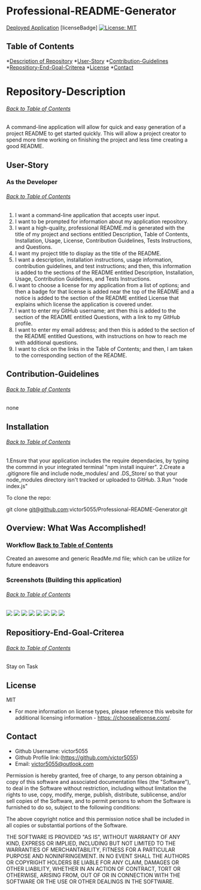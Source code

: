 # Professional-README-Generator

[Deployed Application](none)
[licenseBadge] [![License: MIT](https://img.shields.io/badge/License-MIT-yellow.svg)](https://opensource.org/licenses/MIT)

## Table of Contents
*[Description of Repository](#Repository-Description)
*[User-Story](#User-Story)
*[Contribution-Guidelines](#Contribution-Guidelines)
*[Repositiory-End-Goal-Criterea](#Repositiory-End-Goal-Criterea)
*[License](#License)
*[Contact](#Contact)
    
 # Repository-Description
###### [Back to Table of Contents](#Table-of-Contents)
A command-line application will allow for quick and easy generation of a project README to get started quickly. This will allow a project creator to spend more time working on finishing the project and less time creating a good README.
    
## User-Story
### As the Developer
###### [Back to Table of Contents](#Table-of-Contents)
1.   I want a command-line application that accepts user input.
2.   I want to be prompted for information about my application repository.
3.   I want a high-quality, professional README.md is generated with the title of my project and sections entitled Description, Table of Contents, Installation, Usage, License, Contribution Guidelines, Tests Instructions, and Questions.
4.   I want my project title to display as the title of the README.
5.   I want a description, installation instructions, usage information, contribution guidelines, and test instructions; and then, this information is added to the sections of the README entitled Description, Installation, Usage, Contribution Guidelines, and Tests Instructions.
6.   I want to choose a license for my application from a list of options; and then a badge for that license is added near the top of the README and a notice is added to the section of the README entitled License that explains which license the application is covered under.  
7.   I want to enter my GitHub username; ant then this is added to the section of the README entitled Questions, with a link to my GitHub profile.
8.   I want to enter my email address; and then this is added to the section of the README entitled Questions, with instructions on how to reach me with additional questions.
9.   I want to click on the links in the Table of Contents; and then, I am taken to the corresponding section of the README.

## Contribution-Guidelines
###### [Back to Table of Contents](#Table-of-Contents)
none

## Installation
###### [Back to Table of Contents](#Table-of-Contents)
1.Ensure that your application includes the require dependacies, by typing the commnd in your integrated terminal "npm install inquirer". 2.Create a .gitignore file and include node_modules/ and .DS_Store/ so that your node_modules directory isn't tracked or uploaded to GitHub. 3.Run “node index.js"

To clone the repo:
  
git clone git@github.com:victor5055/Professional-README-Generator.git

## Overview: What Was Accomplished!
### Workflow [Back to Table of Contents](#Table-of-Contents)
Created an awesome and generic ReadMe.md file; which can be utilize for future endeavors

### Screenshots (Building this application)
###### [Back to Table of Contents](#Table-of-Contents)
![](./assets/ReadME3.PNG)
![](./assets/FileGenerator.PNG)
![](./assets/questions.PNG)
![](./assets/Badge.PNG)
![](./assets/index.PNG)
![](./assets/ProReadme.PNG)
![](./assets/ProReadme2.PNG)
![](./assets/ProReadme3.PNG)
    
## Repositiory-End-Goal-Criterea
###### [Back to Table of Contents](#Table-of-Contents)
Stay on Task
    
## License
MIT
* For more information on license types, please reference this website
for additional licensing information - [https: //choosealicense.com/](https://choosealicense.com/).

    
## Contact
* Github Username: victor5055
* Github Profile link:(https://github.com/victor5055)
* Email: victor5055@outlook.com

Permission is hereby granted, free of charge, to any person obtaining a copy of this software and associated documentation files (the "Software"), to deal in the Software without restriction, including without limitation the rights to use, copy, modify, merge, publish, distribute, sublicense, and/or sell copies of the Software, and to permit persons to whom the Software is furnished to do so, subject to the following conditions:

The above copyright notice and this permission notice shall be included in all copies or substantial portions of the Software.

THE SOFTWARE IS PROVIDED "AS IS", WITHOUT WARRANTY OF ANY KIND, EXPRESS OR IMPLIED, INCLUDING BUT NOT LIMITED TO THE WARRANTIES OF MERCHANTABILITY, FITNESS FOR A PARTICULAR PURPOSE AND NONINFRINGEMENT. IN NO EVENT SHALL THE AUTHORS OR COPYRIGHT HOLDERS BE LIABLE FOR ANY CLAIM, DAMAGES OR OTHER LIABILITY, WHETHER IN AN ACTION OF CONTRACT, TORT OR OTHERWISE, ARISING FROM, OUT OF OR IN CONNECTION WITH THE SOFTWARE OR THE USE OR OTHER DEALINGS IN THE SOFTWARE.